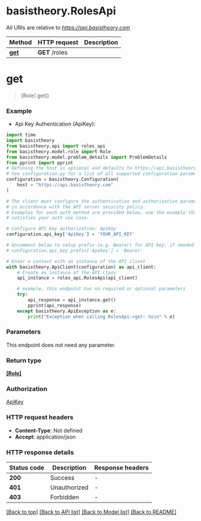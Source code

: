 # basistheory.RolesApi

All URIs are relative to *https://api.basistheory.com*

Method | HTTP request | Description
------------- | ------------- | -------------
[**get**](RolesApi.md#get) | **GET** /roles | 


# **get**
> [Role] get()



### Example

* Api Key Authentication (ApiKey):

```python
import time
import basistheory
from basistheory.api import roles_api
from basistheory.model.role import Role
from basistheory.model.problem_details import ProblemDetails
from pprint import pprint
# Defining the host is optional and defaults to https://api.basistheory.com
# See configuration.py for a list of all supported configuration parameters.
configuration = basistheory.Configuration(
    host = "https://api.basistheory.com"
)

# The client must configure the authentication and authorization parameters
# in accordance with the API server security policy.
# Examples for each auth method are provided below, use the example that
# satisfies your auth use case.

# Configure API key authorization: ApiKey
configuration.api_key['ApiKey'] = 'YOUR_API_KEY'

# Uncomment below to setup prefix (e.g. Bearer) for API key, if needed
# configuration.api_key_prefix['ApiKey'] = 'Bearer'

# Enter a context with an instance of the API client
with basistheory.ApiClient(configuration) as api_client:
    # Create an instance of the API class
    api_instance = roles_api.RolesApi(api_client)

    # example, this endpoint has no required or optional parameters
    try:
        api_response = api_instance.get()
        pprint(api_response)
    except basistheory.ApiException as e:
        print("Exception when calling RolesApi->get: %s\n" % e)
```


### Parameters
This endpoint does not need any parameter.

### Return type

[**[Role]**](Role.md)

### Authorization

[ApiKey](../README.md#ApiKey)

### HTTP request headers

 - **Content-Type**: Not defined
 - **Accept**: application/json


### HTTP response details

| Status code | Description | Response headers |
|-------------|-------------|------------------|
**200** | Success |  -  |
**401** | Unauthorized |  -  |
**403** | Forbidden |  -  |

[[Back to top]](#) [[Back to API list]](../README.md#documentation-for-api-endpoints) [[Back to Model list]](../README.md#documentation-for-models) [[Back to README]](../README.md)

